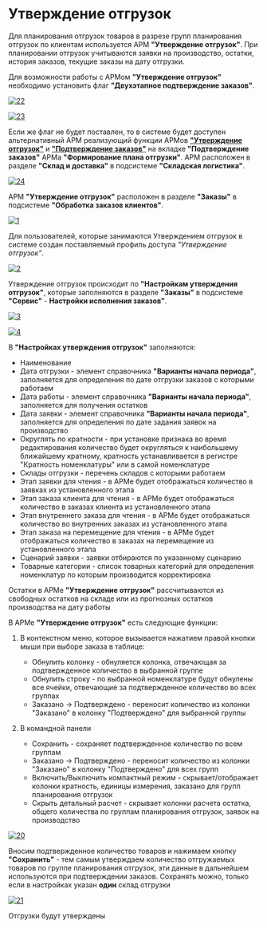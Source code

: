 # Утверждение отгрузок

Для планирования отгрузок товаров в разрезе групп планирования отгрузок по клиентам используется АРМ **"Утверждение отгрузок"**. При планировании отгрузок учитываются заявки на производство, остатки, история заказов, текущие заказы на дату отгрузки. 

Для возможности работы с АРМом **"Утверждение отгрузок"** необходимо установить флаг **"Двухэтапное подтверждение заказов"**.

[![22][22]][22]

[![23][23]][23]

Если же флаг не будет поставлен, то в системе будет доступен альтернативный АРМ реализующий функции АРМов [**"Утверждение отгрузок"**](ApprovalOfShipments.md) и [**"Подтверждение заказов"**](OrderConfirmation.md) на вкладке **"Подтверждение заказов"** АРМа **"Формирование плана отгрузки"**. АРМ расположен в разделе **"Склад и доставка"** в подсистеме **"Складская логистика"**.

[![24][24]][24]

АРМ **"Утверждение отгрузок"** расположен в разделе **"Заказы"** в подсистеме **"Обработка заказов клиентов"**.

[![1][1]][1]

Для пользователей, которые занимаются Утверждением отгрузок в системе создан поставляемый профиль доступа *"Утверждение отгрузок"*.

[![2][2]][2]

Утверждение отгрузок происходит по **"Настройкам утверждения отгрузок"**, которые заполняются в разделе **"Заказы"** в подсистеме **"Сервис"** - **Настройки исполнения заказов"**.

[![3][3]][3]

[![4][4]][4]

В **"Настройках утверждения отгрузок"** заполняются:

- Наименование
- Дата отгрузки - элемент справочника **"Варианты начала периода"**, заполняется для определения по дате отгрузки заказов с которыми работаем
- Дата работы - элемент справочника **"Варианты начала периода"**, заполняется для получения остатков
- Дата заявки - элемент справочника **"Варианты начала периода"**, заполняется для определения по дате задания заявок на производство
- Округлять по кратности - при установке признака во время редактирования количество будет округляться к наибольшему ближайшему кратному, кратность устанавливается в регистре "Кратность номенклатуры" или в самой номенклатуре
- Склады отгрузки - перечень складов с которыми работаем
- Этап заявки для чтения - в АРМе будет отображаться количество в заявках из установленного этапа
- Этап заказа клиента для чтения - в АРМе будет отображаться количество в заказах клиента из установленного этапа
- Этап внутреннего заказа для чтения - в АРМе будет отображаться количество во внутренних заказах из установленного этапа
- Этап заказа на перемещение для чтения - в АРМе будет отображаться количество в заказах на перемещение из установленного этапа
- Сценарий заявки - заявки отбираются по указанному сценарию
- Товарные категории - список товарных категорий для определения номенклатур по которым производится корректировка

Остатки в АРМе **"Утверждение отгрузок"** рассчитываются из свободных остатков на складе или из прогнозных остатков производства на дату работы

В АРМе **"Утверждение отгрузок"** есть следующие функции:

1. В контекстном меню, которое вызывается нажатием правой кнопки мыши при выборе заказа в таблице:

    - Обнулить колонку - обнуляется колонка, отвечающая за подтвержденное количество в выбранной группе
    - Обнулить строку - по выбранной номенклатуре будут обнулены все ячейки, отвечающие за подтвержденное количество во всех группах
    - Заказано -> Подтверждено - переносит количество из колонки "Заказано" в колонку "Подтверждено" для выбранной группы

2. В командной панели

    - Сохранить - сохраняет подтвержденное количество по всем группам  
    - Заказано -> Подтверждено - переносит количество из колонки "Заказано" в колонку "Подтверждено" для всех групп
    - Включить/Выключить компактный режим - скрывает/отображает колонки кратность, единицы измерения, заказано для групп планирования отгрузок
    - Скрыть детальный расчет - скрывает колонки расчета остатка, общего количества по группам планирования отгрузок, заявок на производство

[![20][20]][20]

Вносим подтвержденное количество товаров и нажимаем кнопку **"Сохранить"** - тем самым утверждаем количество отгружаемых товаров по группе планирования отгрузок, эти данные в дальнейшем используются при подтверждении заказов. Сохранять можно, только если в настройках указан **один** склад отгрузки

[![21][21]][21]

Отгрузки будут утверждены

[1]: ApprovalOfShipments.assets/1.png
[2]: ApprovalOfShipments.assets/2.png
[3]: ApprovalOfShipments.assets/3.png
[4]: ApprovalOfShipments.assets/4.png
[5]: ApprovalOfShipments.assets/5.png
[6]: ApprovalOfShipments.assets/6.png
[7]: ApprovalOfShipments.assets/7.png
[8]: ApprovalOfShipments.assets/8.png
[9]: ApprovalOfShipments.assets/9.png
[10]: ApprovalOfShipments.assets/10.png
[11]: ApprovalOfShipments.assets/11.png
[12]: ApprovalOfShipments.assets/12.png
[13]: ApprovalOfShipments.assets/13.png
[14]: ApprovalOfShipments.assets/14.png
[15]: ApprovalOfShipments.assets/15.png
[16]: ApprovalOfShipments.assets/16.png
[17]: ApprovalOfShipments.assets/17.png
[18]: ApprovalOfShipments.assets/18.png
[19]: ApprovalOfShipments.assets/19.png
[20]: ApprovalOfShipments.assets/20.png
[21]: ApprovalOfShipments.assets/21.png
[22]: ApprovalOfShipments.assets/22.png
[23]: ApprovalOfShipments.assets/23.png
[24]: ApprovalOfShipments.assets/24.png